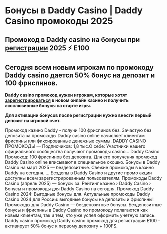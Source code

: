 # Бонусы в Daddy Casino | Daddy Casino промокоды 2025

## Промокод в Daddy casino на бонусы при [регистрации](https://linkcasino.ru/daddy_e100) 2025 ⚡️ E100 
## Сегодня всем новым игрокам по промокоду Daddy casino дается 50% бонус на депозит и 100 фриспинов.

**Daddy casino промокод нужен игрокам, которые хотят [зарегистрироваться](https://linkcasino.ru/daddy_e100) в новом онлайн казино и получить эксклюзивные бонусы на старте игры.**

**Для активации бонусов после регистрации нужно внести первый депозит на игровой счет.**



Промокод казино Daddy - получи 100 фриспинов без. Зачастую без депозита за промокоды Daddy casino online начисляет клиентам фриспины или фиксированные денежные суммы.
DADDY CASINO ПРОМОКОДЫ — Подписчиков: 1,8 тыс.О себе: Участники нашего официального сообщества получают промокоды casino...
Daddy Casino Промокод: 100 фриспинов без депозита. Для его получения промокод Daddy Casino online вписывают в специальное окошко.
Бонусы в Daddy Casino на март 2025 — бездепозитные.
Свежие промокоды в казино Daddy на сегодня. ... Бездепы в Daddy Casino и другие промо акции доступны всем зарегистрированным пользователям.
Промокоды Daddy Casino (апрель 2025) — бонусы за. Рейтинг казино › Daddy Casino › Бонусы и промокоды для Daddy Casino на сегодня.
Промокод Daddy Casino 2024: Выгодные бонусы для. Актуальные промокоды Daddy Casino 2024 для России: выгодные бонусы на депозиты и фриспины!
Промокоды для Daddy Casino — бездепозитные бонусы.
Бездепозитные бонусы и фриспины в Daddy Casino по промокоду полагаются как новым клиентам, так и тем, кто уже успел оформить учетную запись.
Daddy casino промокод Daddy casino промокод для регистрации E100 - активирует 50% бонус к первому депозиту + 100FS.
